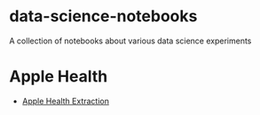 # data-science-notebooks
A collection of notebooks about various data science experiments

# Apple Health

* [Apple Health Extraction](apple-health-extraction/apple-health-extraction.html)

